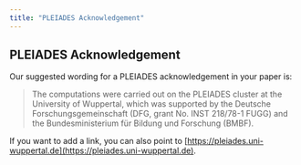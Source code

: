 ```yaml
---
title: "PLEIADES Acknowledgement"
---
```


## PLEIADES Acknowledgement
Our suggested wording for a PLEIADES acknowledgement in your paper is:

   > The computations were carried out on the PLEIADES cluster at the University of Wuppertal, which was supported by the Deutsche Forschungsgemeinschaft (DFG, grant No. INST 218/78-1 FUGG) and the Bundesministerium für Bildung und Forschung (BMBF).

If you want to add a link, you can also point to [https://pleiades.uni-wuppertal.de](https://pleiades.uni-wuppertal.de).
